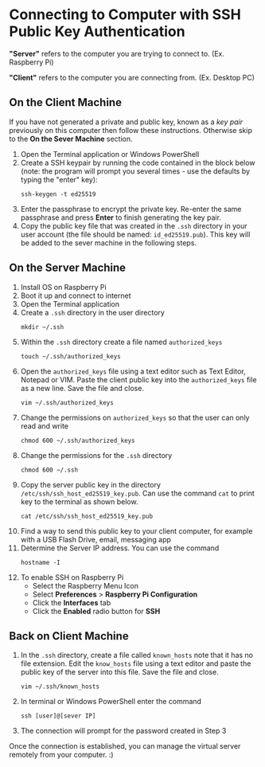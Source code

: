 # Connecting to Computer with SSH Public Key Authentication

**"Server"** refers to the computer you are trying to connect to. (Ex. Raspberry Pi)

**"Client"** refers to the computer you are connecting from. (Ex. Desktop PC)

## On the Client Machine

If you have not generated a private and public key, known as a *key pair* previously on this computer then follow these instructions. Otherwise skip to the **On the Sever Machine** section.

1. Open the Terminal application or Windows PowerShell
2. Create a SSH keypair by running the code contained in the block below (note: the program will prompt you several times - use the defaults by typing the "enter" key):
    ```
    ssh-keygen -t ed25519
    ```
3. Enter the passphrase to encrypt the private key. Re-enter the same passphrase and press **Enter** to finish generating the key pair. 
4. Copy the public key file that was created in the `.ssh` directory in your user account (the file should be named: `id_ed25519.pub`). This key will be added to the sever machine in the following steps.

## On the Server Machine

1. Install OS on Raspberry Pi
2. Boot it up and connect to internet
3. Open the Terminal application
4. Create a `.ssh` directory in the user directory 
    ```
    mkdir ~/.ssh
    ```
5. Within the `.ssh` directory create a file named `authorized_keys`
    ```
    touch ~/.ssh/authorized_keys
    ```
6. Open the `authorized_keys` file using a text editor such as Text Editor, Notepad or VIM. Paste the client public key into the `authorized_keys` file as a new line. Save the file and close.
    ```
    vim ~/.ssh/authorized_keys
    ```
7. Change the permissions on `authorized_keys` so that the user can only read and write
    ```
    chmod 600 ~/.ssh/authorized_keys
    ```
8. Change the permissions for the `.ssh` directory
    ```
    chmod 600 ~/.ssh
    ```
9. Copy the server public key in the directory `/etc/ssh/ssh_host_ed25519_key.pub`. Can use the command `cat` to print key to the terminal as shown below.
    ```
    cat /etc/ssh/ssh_host_ed25519_key.pub
    ```
10. Find a way to send this public key to your client computer, for example with a USB Flash Drive, email, messaging app
11. Determine the Server IP address. You can use the command 
    ```
    hostname -I
    ```
12. To enable SSH on Raspberry Pi
    - Select the Raspberry Menu Icon
    - Select **Preferences** > **Raspberry Pi Configuration**
    - Click the **Interfaces** tab
    - Click the **Enabled** radio button for **SSH**
        
## Back on Client Machine
1. In the `.ssh` directory, create a file called `known_hosts` note that it has no file extension. Edit the `know_hosts` file using a text editor and paste the public key of the server into this file. Save the file and close.
    ```
    vim ~/.ssh/known_hosts
    ```
2. In terminal or Windows PowerShell enter the command
    ```
    ssh [user]@[sever IP]
    ```
3. The connection will prompt for the password created in Step 3

Once the connection is established, you can manage the virtual server remotely from your computer. :)
